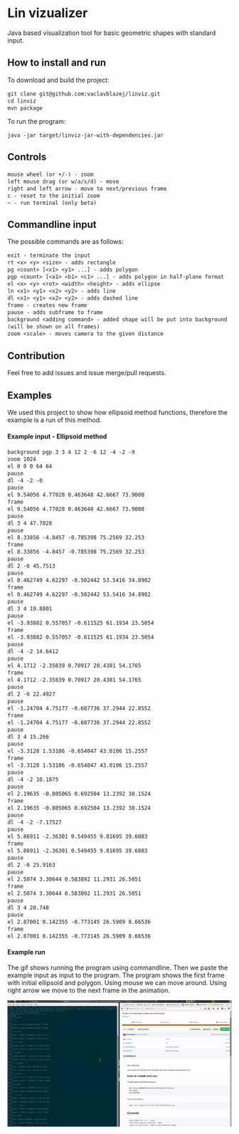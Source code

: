 # Lin vizualizer

Java based visualization tool for basic geometric shapes with standard input.

## How to install and run
To download and build the project:

    git clone git@github.com:vaclavblazej/linviz.git
    cd linviz
    mvn package

To run the program:

    java -jar target/linviz-jar-with-dependencies.jar

## Controls

    mouse wheel (or +/-) - zoom
    left mouse drag (or w/a/s/d) - move
    right and left arrow - move to next/previous frame
    c - reset to the initial zoom
    ~ - run terminal (only beta)
    

## Commandline input
The possible commands are as follows:

    exit - terminate the input
    rt <x> <y> <size> - adds rectangle
    pg <count> [<x1> <y1> ...] - adds polygon
    pgp <count> [<a1> <b1> <c1> ...] - adds polygon in half-plane format
    el <x> <y> <rot> <width> <height> - adds ellipse
    ln <x1> <y1> <x2> <y2> - adds line
    dl <x1> <y1> <x2> <y2> - adds dashed line
    frame - creates new frame
    pause - adds subframe to frame
    background <adding command> - added shape will be put into background (will be shown on all frames)
    zoom <scale> - moves camera to the given distance

## Contribution
Feel free to add issues and issue merge/pull requests.

## Examples
We used this project to show how ellipsoid method functions, therefore the example is a run of this method.

#### Example input - Ellipsoid method

    background pgp 3 3 4 12 2 -6 12 -4 -2 -9
    zoom 1024
    el 0 0 0 64 64
    pause
    dl -4 -2 -0
    pause
    el 9.54056 4.77028 0.463648 42.6667 73.9008
    frame
    el 9.54056 4.77028 0.463648 42.6667 73.9008
    pause
    dl 3 4 47.7028
    pause
    el 8.33856 -4.8457 -0.785398 75.2569 32.253
    frame
    el 8.33856 -4.8457 -0.785398 75.2569 32.253
    pause
    dl 2 -6 45.7513
    pause
    el 0.462749 4.62297 -0.502442 53.5416 34.8982
    frame
    el 0.462749 4.62297 -0.502442 53.5416 34.8982
    pause
    dl 3 4 19.8801
    pause
    el -3.93882 0.557057 -0.611525 61.1934 23.5054
    frame
    el -3.93882 0.557057 -0.611525 61.1934 23.5054
    pause
    dl -4 -2 14.6412
    pause
    el 4.1712 -2.35839 0.70917 20.4381 54.1765
    frame
    el 4.1712 -2.35839 0.70917 20.4381 54.1765
    pause
    dl 2 -6 22.4927
    pause
    el -1.24704 4.75177 -0.687736 37.2944 22.8552
    frame
    el -1.24704 4.75177 -0.687736 37.2944 22.8552
    pause
    dl 3 4 15.266
    pause
    el -3.3128 1.53186 -0.654047 43.0106 15.2557
    frame
    el -3.3128 1.53186 -0.654047 43.0106 15.2557
    pause
    dl -4 -2 10.1875
    pause
    el 2.19635 -0.805065 0.692504 13.2392 38.1524
    frame
    el 2.19635 -0.805065 0.692504 13.2392 38.1524
    pause
    dl -4 -2 -7.17527
    pause
    el 5.86911 -2.36301 0.549455 9.81695 39.6083
    frame
    el 5.86911 -2.36301 0.549455 9.81695 39.6083
    pause
    dl 2 -6 25.9163
    pause
    el 2.5074 3.30644 0.583892 11.2931 26.5051
    frame
    el 2.5074 3.30644 0.583892 11.2931 26.5051
    pause
    dl 3 4 20.748
    pause
    el 2.87001 0.142355 -0.773145 26.5909 8.66536
    frame
    el 2.87001 0.142355 -0.773145 26.5909 8.66536

#### Example run
The gif shows running the program using commandline.
Then we paste the example input as input to the program.
The program shows the first frame with initial ellipsoid and polygon.
Using mouse we can move around.
Using right arrow we move to the next frame in the animation.

![](./rdm/lin.gif?raw=true)

